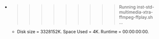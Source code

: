 * >>>>>>>>> Running inst-std-multimedia-xtra-ffmpeg-ffplay.sh ...
  * Disk size = 3328152K. Space Used = 4K. Runtime = 00:00:00:00.
